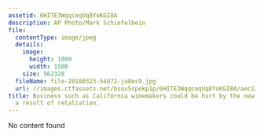 ```yaml
---
assetid: 6HITE3WqqceqUq8YoKGI8A
description: AP Photo/Mark Schiefelbein
file:
  contentType: image/jpeg
  details:
    image:
      height: 1000
      width: 1500
    size: 562328
  fileName: file-20180323-54872-ja8es9.jpg
  url: //images.ctfassets.net/bsux5spekp1p/6HITE3WqqceqUq8YoKGI8A/aec1316f07e5d7a67474628be3112cd1/file-20180323-54872-ja8es9.jpg
title: Business such as California winemakers could be hurt by the new tariffs as
  a result of retaliation.
---
```

No content found